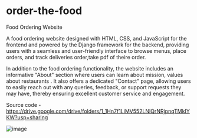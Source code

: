 # order-the-food

Food Ordering Website

A food ordering website designed with HTML, CSS, and JavaScript for the frontend and 
powered by the Django framework for the backend, 
providing users with a seamless and user-friendly interface to browse menus, place orders, and track deliveries order,take pdf of theire order.

In addition to the food ordering functionality, the website includes an informative "About" section where users can learn about mission, values about restaurants . It also offers a dedicated "Contact" page, allowing users to easily reach out with any queries, feedback, or support requests they may have, thereby ensuring excellent customer service and engagement.

Source code - https://drive.google.com/drive/folders/1_1Hn7f1LiMV552LNlQrNRjpnqTMkIYKW?usp=sharing

![image](https://github.com/AnushaSv/order-the-food/assets/128282051/a3454197-f22f-444e-8fc3-45c42351ae23)

